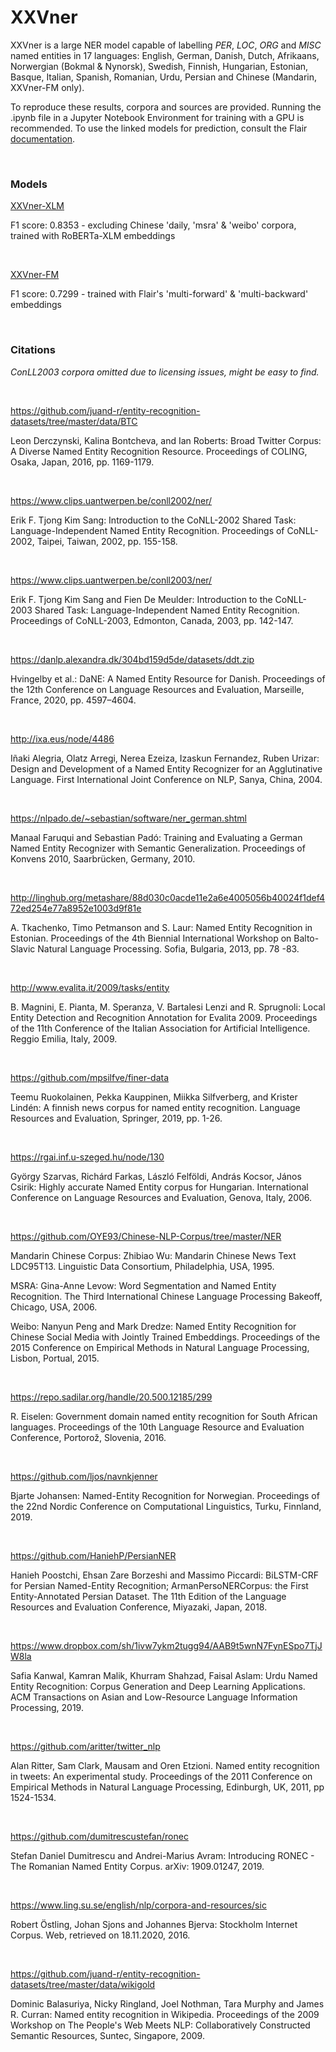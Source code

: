 # **XXVner**


XXVner is a large NER model capable of labelling *PER*, *LOC*, *ORG* and *MISC* named entities in 17 languages: English, German, Danish, Dutch, Afrikaans, Norwergian (Bokmal & Nynorsk), Swedish, Finnish, Hungarian, Estonian, Basque, Italian, Spanish, Romanian, Urdu, Persian and Chinese (Mandarin, XXVner-FM only).

To reproduce these results, corpora and sources are provided. Running the .ipynb file in a Jupyter Notebook Environment for training with a GPU is recommended. To use the linked models for prediction, consult the Flair [documentation](https://github.com/flairNLP/flair/blob/master/resources/docs/TUTORIAL_2_TAGGING.md).

&nbsp;

### **Models**

[XXVner-XLM](https://drive.google.com/file/d/10txivO02tKV7kXT6ja9VnGfgRhZG10nD) 

F1 score: 0.8353 - excluding Chinese 'daily, 'msra' & 'weibo' corpora, trained with RoBERTa-XLM embeddings

&nbsp;

[XXVner-FM](https://drive.google.com/file/d/1ViwtJVWgTrBNrojNc9VKd3GplvYK7vT1)  

F1 score: 0.7299 - trained  with Flair's 'multi-forward' & 'multi-backward' embeddings

&nbsp;

### **Citations**

*ConLL2003 corpora omitted due to licensing issues, might be easy to find.*
 
&nbsp;

https://github.com/juand-r/entity-recognition-datasets/tree/master/data/BTC 

Leon Derczynski, Kalina Bontcheva, and Ian Roberts: Broad Twitter Corpus: A Diverse Named Entity Recognition Resource. Proceedings of COLING, Osaka, Japan, 2016, pp. 1169-1179.
 
&nbsp;
 
https://www.clips.uantwerpen.be/conll2002/ner/ 

Erik F. Tjong Kim Sang: Introduction to the CoNLL-2002 Shared Task: Language-Independent Named Entity Recognition. Proceedings of CoNLL-2002, Taipei, Taiwan, 2002, pp. 155-158.
 
&nbsp;
 
https://www.clips.uantwerpen.be/conll2003/ner/ 

Erik F. Tjong Kim Sang and Fien De Meulder: Introduction to the CoNLL-2003 Shared Task: Language-Independent Named Entity Recognition. Proceedings of CoNLL-2003, Edmonton, Canada, 2003, pp. 142-147.
 
&nbsp;
 
https://danlp.alexandra.dk/304bd159d5de/datasets/ddt.zip

Hvingelby et al.: DaNE: A Named Entity Resource for Danish. Proceedings of the 12th Conference on Language Resources and Evaluation, Marseille, France, 2020, pp. 4597–4604.
 
&nbsp;
 
http://ixa.eus/node/4486

Iñaki Alegria, Olatz Arregi, Nerea Ezeiza, Izaskun Fernandez, Ruben Urizar: Design and Development of a Named Entity Recognizer for an Agglutinative Language. First International Joint Conference on NLP, Sanya, China, 2004.
 
&nbsp;
 
https://nlpado.de/~sebastian/software/ner_german.shtml

Manaal Faruqui and Sebastian Padó: Training and Evaluating a German Named Entity Recognizer with Semantic Generalization. Proceedings of Konvens 2010, Saarbrücken, Germany, 2010.
 
&nbsp;
 
http://linghub.org/metashare/88d030c0acde11e2a6e4005056b40024f1def472ed254e77a8952e1003d9f81e 

A. Tkachenko, Timo Petmanson and S. Laur: Named Entity Recognition in Estonian. Proceedings of the 4th Biennial International Workshop on Balto-Slavic Natural Language Processing. Sofia, Bulgaria, 2013, pp. 78 -83.
 
&nbsp;
 
http://www.evalita.it/2009/tasks/entity 

B. Magnini, E. Pianta, M. Speranza, V. Bartalesi Lenzi and R. Sprugnoli: Local Entity Detection and Recognition Annotation for Evalita 2009. Proceedings of the 11th Conference of the Italian Association for Artificial Intelligence. Reggio Emilia, Italy, 2009.
 
&nbsp;
 
https://github.com/mpsilfve/finer-data 

Teemu Ruokolainen, Pekka Kauppinen, Miikka Silfverberg, and Krister Lindén: A finnish news corpus for named entity recognition. Language Resources and Evaluation, Springer, 2019, pp. 1-26.
 
&nbsp;
 
https://rgai.inf.u-szeged.hu/node/130 

György Szarvas, Richárd Farkas, László Felföldi, András Kocsor, János Csirik: Highly accurate Named Entity corpus for Hungarian. International Conference on Language Resources and Evaluation, Genova, Italy, 2006.
 
&nbsp;
 
https://github.com/OYE93/Chinese-NLP-Corpus/tree/master/NER

Mandarin Chinese Corpus: Zhibiao Wu: Mandarin Chinese News Text LDC95T13. Linguistic Data Consortium, Philadelphia, USA, 1995.

MSRA: Gina-Anne Levow: Word Segmentation and Named Entity Recognition. The Third International Chinese Language Processing Bakeoff, Chicago, USA, 2006.

Weibo: Nanyun Peng and Mark Dredze: Named Entity Recognition for Chinese Social Media with Jointly Trained Embeddings. Proceedings of the 2015 Conference on Empirical Methods in Natural Language Processing, Lisbon, Portual, 2015.
 
&nbsp;
 
https://repo.sadilar.org/handle/20.500.12185/299 

R. Eiselen: Government domain named entity recognition for South African languages. Proceedings of the 10th Language Resource and Evaluation Conference, Portorož, Slovenia, 2016.
 
&nbsp;
 
https://github.com/ljos/navnkjenner

Bjarte Johansen: Named-Entity Recognition for Norwegian. Proceedings of the 22nd Nordic Conference on Computational Linguistics, Turku, Finnland, 2019.
 
&nbsp;
 
https://github.com/HaniehP/PersianNER 

Hanieh Poostchi, Ehsan Zare Borzeshi and Massimo Piccardi: BiLSTM-CRF for Persian Named-Entity Recognition; ArmanPersoNERCorpus: the First Entity-Annotated Persian Dataset. The 11th Edition of the Language Resources and Evaluation Conference, Miyazaki, Japan, 2018.
 
&nbsp;
 
https://www.dropbox.com/sh/1ivw7ykm2tugg94/AAB9t5wnN7FynESpo7TjJW8la 

Safia Kanwal, Kamran Malik, Khurram Shahzad, Faisal Aslam: Urdu Named Entity Recognition: Corpus Generation and Deep Learning Applications. ACM Transactions on Asian and Low-Resource Language Information Processing, 2019.
 
&nbsp;
 
https://github.com/aritter/twitter_nlp 

Alan Ritter, Sam Clark, Mausam and Oren Etzioni. Named entity recognition in tweets: An experimental study. Proceedings of the 2011 Conference on Empirical Methods in Natural Language Processing, Edinburgh, UK, 2011, pp 1524-1534.
 
&nbsp;
 
https://github.com/dumitrescustefan/ronec 

Stefan Daniel Dumitrescu and Andrei-Marius Avram: Introducing RONEC - The Romanian Named Entity Corpus. arXiv: 1909.01247, 2019.
 
&nbsp;
 
https://www.ling.su.se/english/nlp/corpora-and-resources/sic 

Robert Östling, Johan Sjons and Johannes Bjerva: Stockholm Internet Corpus. Web, retrieved on 18.11.2020, 2016.
 
&nbsp;
 
https://github.com/juand-r/entity-recognition-datasets/tree/master/data/wikigold

Dominic Balasuriya, Nicky Ringland, Joel Nothman, Tara Murphy and James R. Curran: Named entity recognition in Wikipedia. Proceedings of the 2009 Workshop on The People's Web Meets NLP: Collaboratively Constructed Semantic Resources, Suntec, Singapore, 2009.
